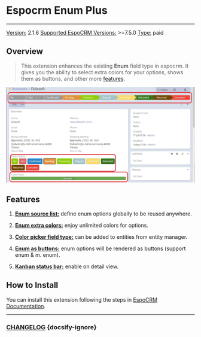# Espocrm Enum Plus

---

<ins class= "font1" > Version:</ins> 2.1.6
<ins class= "font1" > Supported EspoCRM Versions:</ins> >=7.5.0
<ins class= "font1" > Type:</ins> paid

## Overview

> This extension enhances the existing **Enum** field type in espocrm. It gives you the ability to select extra colors for your options, shows them as buttons, and other more [features](/extensions/ebla-map-plus/README?id=features).

![Overview](../../images/extensions/ebla-enum-plus/overview.jpg)

## Features

1. **[Enum source list:](/extensions/ebla-enum-plus/espocrm-ebla-enum-plus-features.md?id=enum-source-list)** define enum options globally to be reused anywhere.

2. **[Enum extra colors:](/extensions/ebla-enum-plus/espocrm-ebla-enum-plus-features.md?id=enum-extra-colors)** enjoy unlimited colors for options.

3. **[Color picker field type:](/extensions/ebla-enum-plus/espocrm-ebla-enum-plus-features.md?id=color-picker-field-type)** can be added to entities from entity manager.

4. **[Enum as buttons:](/extensions/ebla-enum-plus/espocrm-ebla-enum-plus-features.md?id=enum-as-buttons)** enum options will be rendered as buttons (support enum & m. enum).

5. **[Kanban status bar:](/extensions/ebla-enum-plus/espocrm-ebla-enum-plus-features.md?id=kanban-status-bar)** enable on detail view.

## How to Install

You can install this extension following the steps in [EspoCRM Documentation](https://docs.espocrm.com/administration/extensions/).

---

### <font color=gray> [CHANGELOG](extensions/ebla-enum-plus/espocrm-ebla-enum-plus-changelog.md) </font> {docsify-ignore}